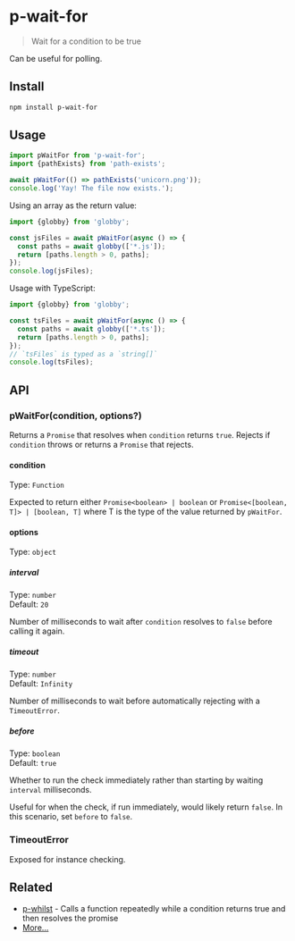 # p-wait-for

> Wait for a condition to be true

Can be useful for polling.

## Install

```sh
npm install p-wait-for
```

## Usage

```js
import pWaitFor from 'p-wait-for';
import {pathExists} from 'path-exists';

await pWaitFor(() => pathExists('unicorn.png'));
console.log('Yay! The file now exists.');
```

Using an array as the return value:

```js
import {globby} from 'globby';

const jsFiles = await pWaitFor(async () => {
  const paths = await globby(['*.js']);
  return [paths.length > 0, paths];
});
console.log(jsFiles);
```

Usage with TypeScript:

```ts
import {globby} from 'globby';

const tsFiles = await pWaitFor(async () => {
  const paths = await globby(['*.ts']);
  return [paths.length > 0, paths];
});
// `tsFiles` is typed as a `string[]`
console.log(tsFiles);
```

## API

### pWaitFor(condition, options?)

Returns a `Promise` that resolves when `condition` returns `true`. Rejects if `condition` throws or returns a `Promise` that rejects.

#### condition

Type: `Function`

Expected to return either `Promise<boolean> | boolean` or `Promise<[boolean, T]> | [boolean, T]` where T is the type of the value returned by `pWaitFor`.

#### options

Type: `object`

##### interval

Type: `number`\
Default: `20`

Number of milliseconds to wait after `condition` resolves to `false` before calling it again.

##### timeout

Type: `number`\
Default: `Infinity`

Number of milliseconds to wait before automatically rejecting with a `TimeoutError`.

##### before

Type: `boolean`\
Default: `true`

Whether to run the check immediately rather than starting by waiting `interval` milliseconds.

Useful for when the check, if run immediately, would likely return `false`. In this scenario, set `before` to `false`.

### TimeoutError

Exposed for instance checking.

## Related

- [p-whilst](https://github.com/sindresorhus/p-whilst) - Calls a function repeatedly while a condition returns true and then resolves the promise
- [More…](https://github.com/sindresorhus/promise-fun)
